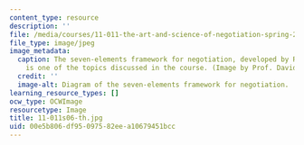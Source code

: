 ```yaml
---
content_type: resource
description: ''
file: /media/courses/11-011-the-art-and-science-of-negotiation-spring-2006/00e5b806df95097582eea10679451bcc_11-011s06-th.jpg
file_type: image/jpeg
image_metadata:
  caption: The seven-elements framework for negotiation, developed by Roger Fisher,
    is one of the topics discussed in the course. (Image by Prof. David Laws.)
  credit: ''
  image-alt: Diagram of the seven-elements framework for negotiation.
learning_resource_types: []
ocw_type: OCWImage
resourcetype: Image
title: 11-011s06-th.jpg
uid: 00e5b806-df95-0975-82ee-a10679451bcc
---
```

